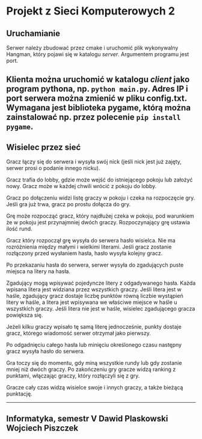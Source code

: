 # Projekt z Sieci Komputerowych 2
## Uruchamianie
Serwer należy zbudować przez cmake i uruchomić plik wykonywalny Hangman, który pojawi się w katalogu *server*. Argumentem programu jest port.

Klienta można uruchomić w katalogu *client* jako program pythona, np. `python main.py`. Adres IP i port serwera można zmienić w pliku config.txt. Wymagana jest biblioteka pygame, którą można zainstalować np. przez polecenie `pip install pygame`.
---
## Wisielec przez sieć

Gracz łączy się do serwera i wysyła swój nick (jeśli nick jest już zajęty,
serwer prosi o podanie innego nicku).

Gracz trafia do lobby, gdzie może wejść do istniejącego pokoju lub założyć nowy. Gracz może w każdej chwili wrócić z pokoju do lobby.

Gracz po dołączeniu widzi listę graczy w pokoju i czeka na rozpoczęcie gry. Jeśli gra już trwa, gracz po prostu dołącza do gry.

Grę może rozpocząć gracz, który najdłużej czeka w pokoju, pod warunkiem że w pokoju jest przynajmniej dwóch graczy. Rozpoczynający grę ustawia ilość rund.

Gracz który rozpoczął grę wysyła do serwera hasło wisielca. Nie ma rozróżnienia między małymi i wielkimi literami. Jeśli gracz zostanie rozłączony przed wysłaniem hasła, hasło wysyła kolejny gracz.

Po przekazaniu hasła do serwera, serwer wysyła do zgadujących puste miejsca na litery na hasła.

Zgadujący mogą wpisywać pojedyncze litery z odgadywanego hasła. Każda wpisana litera jest widziana przez wszystkich graczy. Jeśli litera jest w haśle, zgadujący gracz dostaje liczbę punktów równą liczbie wystąpień litery w haśle, a litera jest wpisywana we właściwe miejsce w haśle u wszystkich graczy. Jeśli litera nie jest w haśle, wisielec zgadującego gracza powiększa się.

Jeżeli kilku graczy wpisało tę samą literę jednocześnie, punkty dostaje gracz, którego wiadomość serwer otrzymał jako pierwszy.

Po odgadnięciu całego hasła lub minięciu określonego czasu następny gracz wysyła hasło do serwera.

Gra toczy się do momentu, gdy miną wszystkie rundy lub gdy zostanie mniej niż dwóch graczy. Po zakończeniu gry gracze widzą ranking z punktami, włączając graczy, który rozłączyli się z gry.

Gracze cały czas widzą wisielce swoje i innych graczy, a także bieżącą punktację.

---
Informatyka, semestr V
Dawid Plaskowski
Wojciech Piszczek
---
